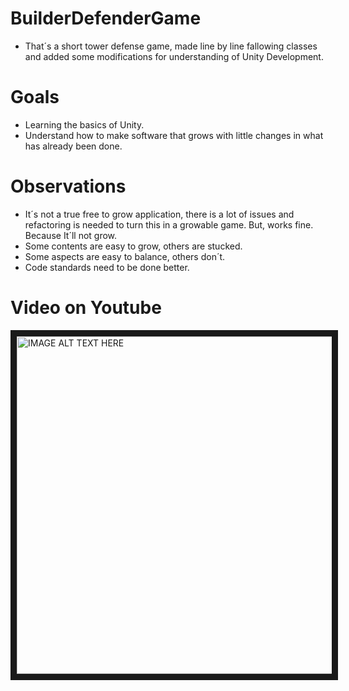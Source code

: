
# BuilderDefenderGame

- That´s a short tower defense game, made line by line fallowing classes and added some modifications for understanding of Unity Development.

# Goals

- Learning the basics of Unity.
- Understand how to make software that grows with little changes in what has already been done.

# Observations

- It´s not a true free to grow application, there is a lot of issues and refactoring is needed to turn this in a growable game. But, works fine. Because It´ll not grow.
- Some contents are easy to grow, others are stucked.
- Some aspects are easy to balance, others don´t.
- Code standards need to be done better.
# Video on Youtube

<a href="http://www.youtube.com/watch?feature=player_embedded&v=wmuAUYB9emM
" target="_blank"><img src="http://img.youtube.com/vi/wmuAUYB9emM/0.jpg" 
alt="IMAGE ALT TEXT HERE" width="720" height="540" border="10" /></a>
